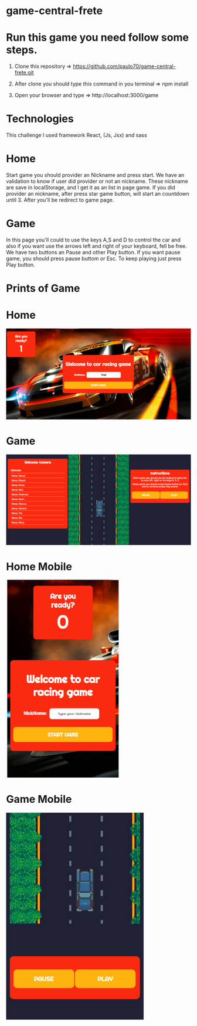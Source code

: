 # game-central-frete

# Run this game you need follow some steps. 

1) Clone this repository => https://github.com/paulo70/game-central-frete.git

2) After clone you should type this command in you terminal => npm install

3) Open your browser and type => http://localhost:3000/game

# Technologies
This challenge I used framework React, (Js, Jsx) and sass

# Home
Start game you should provider an Nickname and press start. We have an validation to know if user did provider or not an nickname.
These nickname are save in localStorage, and I get it as an list in page game.
If you did provider an nickname, after press star game button, will start an countdown until 3. After you'll be redirect to game page.

# Game
In this page you'll could to use the keys A,S and D to control the car and also if you want use the arrows left and right of your keyboard, fell be free. 
We have two buttons an Pause and other Play button. If you want pause game, you should press pause buttom or Esc. To keep playing just press Play button.

# Prints of Game
 
# Home

![Alt text](/src/assets/images/home.png?raw=true "Desktop screen")

# Game

![Alt text](/src/assets/images/game.png?raw=true "Desktop screen")

# Home Mobile

![Alt text](/src/assets/images/home-mobile.png?raw=true "Desktop screen")

# Game Mobile

![Alt text](/src/assets/images/game-mobile.png?raw=true "Desktop screen")
 
